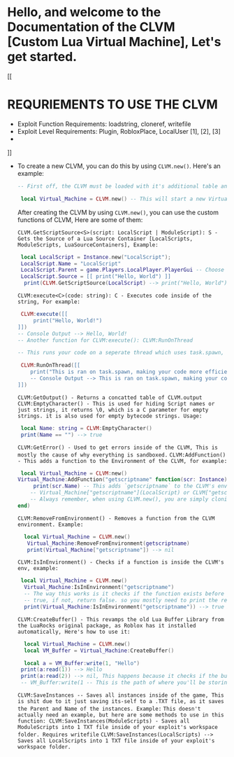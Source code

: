 # Hello, and welcome to the Documentation of the CLVM [Custom Lua Virtual Machine], Let's get started.

[[
  # REQURIEMENTS TO USE THE CLVM
  
 - Exploit Function Requirements: loadstring, cloneref, writefile
 - Exploit Level Requirements: Plugin, RobloxPlace, LocalUser [1], [2], [3]
 - 
]]
  
   

- To create a new CLVM, you can do this by using `CLVM.new()`. Here's an example:

  ```lua
  -- First off, the CLVM must be loaded with it's additional table and other functions.
  
   local Virtual_Machine = CLVM.new() -- This will start a new Virtual Machine for you to experiment in and use it's functions, Let's dive into those!
  ```

  After creating the CLVM by using `CLVM.new()`, you can use the custom functions of CLVM, Here are some of them:

  `CLVM.GetScriptSource<S>(script: LocalScript | ModuleScript): S - Gets the Source of a Lua Source Container [LocalScripts, ModuleScripts, LuaSourceContainers], Example: `
  
   ```lua
    local LocalScript = Instance.new("LocalScript");
    LocalScript.Name = "LocalScript"
    LocalScript.Parent = game.Players.LocalPlayer.PlayerGui -- Choose any path inside of game.
    LocalScript.Source = [[ print("Hello, World") ]]
     print(CLVM.GetScriptSource(LocalScript) --> print("Hello, World")
   ```
   
  `CLVM:execute<C>(code: string): C - Executes code inside of the string, For example: `
   ```lua
    CLVM:execute([[
        print("Hello, World!")
   ]])
   -- Console Output --> Hello, World!
   -- Another function for CLVM:execute(): CLVM:RunOnThread

   -- This runs your code on a seperate thread which uses task.spawn, To use it you just do

    CLVM:RunOnThread([[
       print("This is ran on task.spawn, making your code more efficient.");
       -- Console Output --> This is ran on task.spawn, making your code more efficient.
   ]])
   
   ```

   `CLVM:GetOutput() - Returns a concatted table of CLVM.output`
   `CLVM:EmptyCharacter() - This is used for hiding Script names or just strings, it returns \0, which is a C parameter for empty strings. it is also used for empty bytecode strings. Usage:`
  
    ```lua
     local Name: string = CLVM:EmptyCharacter()
     print(Name == "") --> true
    ```
    `CLVM:GetError() - Used to get errors inside of the CLVM, This is mostly the cause of why everything is sandboxed.`
    `CLVM:AddFunction() - This adds a function to the Environment of the CLVM, for example: `
     ```lua
      local Virtual_Machine = CLVM:new()
     Virtual_Machine:AddFunction("getscriptname" function(scr: Instance)
          print(scr.Name) -- This adds `getscriptname` to the CLVM's environment, to access the function, you can do
         -- Virtual_Machine["getscriptname"](LocalScript) or CLVM["getscriptname"](LocalScript) --> LocalScript
         -- Always remember, when using CLVM.new(), you are simply cloning the CLVM as used previously. This is why the term `sandboxed` is mentioned 2 times here. [3]
     end)
     ```
     `CLVM:RemoveFromEnvironment() - Removes a function from the CLVM environment. Example: `
     ```lua
       local Virtual_Machine = CLVM.new()
        Virtual_Machine:RemoveFromEnvironment(getscriptname)
        print(Virtual_Machine["getscriptname"]) --> nil
     ```
     `CLVM:IsInEnvironment() - Checks if a function is inside the CLVM's env, example: `
     ```lua
      local Virtual_Machine = CLVM.new()
       Virtual_Machine:IsInEnvironment("getscriptname")
       -- The way this works is it checks if the function exists before going on to execute it, so if the function exists, it will return
       -- true, if not, return false. so you mostly need to print the result:
       print(Virtual_Machine:IsInEnvironment("getscriptname")) --> true if the function exists.
     ```
     `CLVM:CreateBuffer() - This revamps the old Lua Buffer Library from the LuaRocks original package, as Roblox has it installed automatically, Here's how to use it: `
     ```lua
       local Virtual_Machine = CLVM.new()
       local VM_Buffer = Virtual_Machine:CreateBuffer()

       local a = VM_Buffer:write(1, "Hello")
      print(a:read(1)) --> Hello
      print(a:read(2)) --> nil, This happens because it checks if the buffer location exists, for example:
      -- VM_Buffer:write(1 -- This is the path of where you'll be storing that written string, "Hello" -- The written string that you want to write.)

     ```
    `CLVM:SaveInstances -- Saves all instances inside of the game, This is shit due to it just saving its-self to a .TXT file, as it saves the Parent and Name of the instances. Example:`
    `This doesn't actually need an example, but here are some methods to use in this function: CLVM:SaveInstances(ModuleScripts) - Saves all ModuleScripts into 1 TXT file inside of your exploit's workspace folder. Requires writefile`
    `CLVM:SaveInstances(LocalScripts) --> Saves all LocalScripts into 1 TXT file inside of your exploit's workspace folder.`
     
